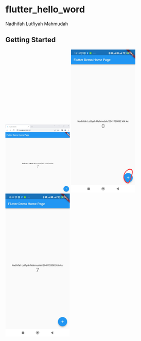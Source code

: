 # flutter_hello_word

Nadhifah Lutfiyah Mahmudah

## Getting Started

<img src="img/web.jpeg" alt="web" style="width:200px;"/>
<img src="img/hp1.jpeg" alt="hp1" style="width:200px;"/>
<img src="img/hp2.jpeg" alt="hp2" style="width:200px;"/>